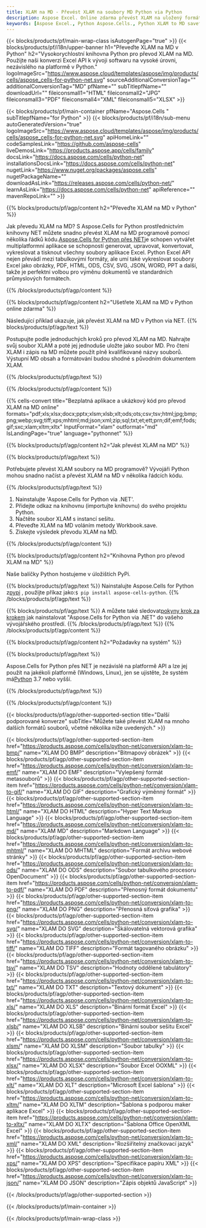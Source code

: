 ```yaml
---
title: XLAM na MD - Převést XLAM na soubory MD Python via Python
description: Aspose Excel. Online zdarma převést XLAM na uložený formát MD. Python XLAM do formátu MD. Uložte XLAM jako MD do Python.
keywords: [Aspose Excel., Python Aspose.Cells., Python XLAM to MD saveformat., Free Online XLAM to MD Converter]
---
```

{{< blocks/products/pf/main-wrap-class isAutogenPage="true" >}}
{{< blocks/products/pf/i18n/upper-banner h1="Převeďte XLAM na MD v Python" h2="Vysokorychlostní knihovna Python pro převod XLAM na MD. Použijte naši konverzi Excel API k vývoji softwaru na vysoké úrovni, nezávislého na platformě v Python." logoImageSrc="https://www.aspose.cloud/templates/aspose/img/products/cells/aspose_cells-for-python-net.svg" sourceAdditionalConversionTag="" additionalConversionTag="MD" pfName="" subTitlepfName="" downloadUrl="" fileiconsmall1="HTML" fileiconsmall2="JPG" fileiconsmall3="PDF" fileiconsmall4="XML" fileiconsmall5="XLSX" >}}

{{< blocks/products/pf/main-container pfName="Aspose.Cells " subTitlepfName="for Python" >}}
{{< blocks/products/pf/i18n/sub-menu autoGeneratedVersion="true" logoImageSrc="https://www.aspose.cloud/templates/aspose/img/products/cells/aspose_cells-for-python-net.svg" apiHomeLink="" codeSamplesLink="https://github.com/aspose-cells" liveDemosLink="https://products.aspose.app/cells/family" docsLink="https://docs.aspose.com/cells/python-net" installationsDocsLink="https://docs.aspose.com/cells/python-net" nugetLink="https://www.nuget.org/packages/aspose.cells" nugetPackageName="" downloadAsLink="https://releases.aspose.com/cells/python-net/" learnAsLink="https://docs.aspose.com/cells/python-net" apiReference="" mavenRepoLink="" >}}


{{% blocks/products/pf/agp/content h2="Převeďte XLAM na MD v Python" %}}

 Jak převedu XLAM na MD? S Aspose.Cells for Python prostřednictvím knihovny NET můžete snadno převést XLAM na MD programově pomocí několika řádků kódu.[Aspose.Cells for Python přes NET](https://pypi.org/project/aspose-cells-python/)je schopen vytvářet multiplatformní aplikace se schopností generovat, upravovat, konvertovat, vykreslovat a tisknout všechny soubory aplikace Excel. Python Excel API nejen převádí mezi tabulkovými formáty, ale umí také vykreslovat soubory Excel jako obrázky, PDF, HTML, ODS, CSV, SVG, JSON, WORD, PPT a další, takže je perfektní volbou pro výměnu dokumentů ve standardních průmyslových formátech.

{{% /blocks/products/pf/agp/content %}}


{{% blocks/products/pf/agp/content h2="Ušetřete XLAM na MD v Python online zdarma" %}}

Následující příklad ukazuje, jak převést XLAM na MD v Python via NET.
{{% blocks/products/pf/agp/text %}}

Postupujte podle jednoduchých kroků pro převod XLAM na MD. Nahrajte svůj soubor XLAM a poté jej jednoduše uložte jako soubor MD. Pro čtení XLAM i zápis na MD můžete použít plně kvalifikované názvy souborů. Výstupní MD obsah a formátování budou shodné s původním dokumentem XLAM.

{{% /blocks/products/pf/agp/text %}}

{{% /blocks/products/pf/agp/content %}}

{{% cells-convert title="Bezplatná aplikace a ukázkový kód pro převod XLAM na MD online" formats="pdf;xls;xlsx;docx;pptx;xlsm;xlsb;xlt;ods;ots;csv;tsv;html;jpg;bmp;png;webp;svg;tiff;xps;mhtml;md;json;xml;zip;sql;txt;et;ett;prn;dif;emf;fods;gif;sxc;xlam;xltm;xltx" InputFormat="xlam" outformat="md" IsLandingPage="true" language="pythonnet" %}}

{{% blocks/products/pf/agp/content h2="Jak převést XLAM na MD" %}}

{{% blocks/products/pf/agp/text %}}

Potřebujete převést XLAM soubory na MD programově? Vývojáři Python mohou snadno načíst a převést XLAM na MD v několika řádcích kódu.

{{% /blocks/products/pf/agp/text %}}

1.  Nainstalujte 'Aspose.Cells for Python via .NET'.
1.  Přidejte odkaz na knihovnu (importujte knihovnu) do svého projektu Python.
1.  Načtěte soubor XLAM s instancí sešitu.
1.  Převeďte XLAM na MD voláním metody Workbook.save.
1.  Získejte výsledek převodu XLAM na MD.

{{% /blocks/products/pf/agp/content %}}


{{% blocks/products/pf/agp/content h2="Knihovna Python pro převod XLAM na MD" %}}

Naše balíčky Python hostujeme v úložištích PyPi.

{{% blocks/products/pf/agp/text %}}
 Nainstalujte Aspose.Cells for Python z<a href="https://pypi.org/project/aspose-cells-python/">pypi</a> , použijte příkaz jako:<code>$ pip install aspose-cells-python</code>.
{{% /blocks/products/pf/agp/text %}}

{{% blocks/products/pf/agp/text %}}
 A můžete také sledovat[pokyny krok za krokem](https://docs.aspose.com/cells/python-net/getting-started/) jak nainstalovat "Aspose.Cells for Python via .NET" do vašeho vývojářského prostředí.
{{% /blocks/products/pf/agp/text %}}
{{% /blocks/products/pf/agp/content %}}

{{% blocks/products/pf/agp/content h2="Požadavky na systém" %}}

{{% blocks/products/pf/agp/text %}}

 Aspose.Cells for Python přes NET je nezávislé na platformě API a lze jej použít na jakékoli platformě (Windows, Linux), jen se ujistěte, že systém má[Python](https://www.python.org/downloads/) 3.7 nebo vyšší.
 
{{% /blocks/products/pf/agp/text %}}

{{% /blocks/products/pf/agp/content %}}



{{< blocks/products/pf/agp/other-supported-section title="Další podporované konverze" subTitle="Můžete také převést XLAM na mnoho dalších formátů souborů, včetně několika níže uvedených." >}}

{{< blocks/products/pf/agp/other-supported-section-item href="https://products.aspose.com/cells/python-net/conversion/xlam-to-bmp/" name="XLAM DO BMP" description="Bitmapový obrázek" >}}
{{< blocks/products/pf/agp/other-supported-section-item href="https://products.aspose.com/cells/python-net/conversion/xlam-to-emf/" name="XLAM DO EMF" description="Vylepšený formát metasouborů" >}}
{{< blocks/products/pf/agp/other-supported-section-item href="https://products.aspose.com/cells/python-net/conversion/xlam-to-gif/" name="XLAM DO GIF" description="Grafický výměnný formát" >}}
{{< blocks/products/pf/agp/other-supported-section-item href="https://products.aspose.com/cells/python-net/conversion/xlam-to-html/" name="XLAM DO HTML" description="Hyper Text Markup Language" >}}
{{< blocks/products/pf/agp/other-supported-section-item href="https://products.aspose.com/cells/python-net/conversion/xlam-to-md/" name="XLAM MD" description="Markdown Language" >}}
{{< blocks/products/pf/agp/other-supported-section-item href="https://products.aspose.com/cells/python-net/conversion/xlam-to-mhtml/" name="XLAM DO MHTML" description="Formát archivu webové stránky" >}}
{{< blocks/products/pf/agp/other-supported-section-item href="https://products.aspose.com/cells/python-net/conversion/xlam-to-ods/" name="XLAM DO ODS" description="Soubor tabulkového procesoru OpenDocument" >}}
{{< blocks/products/pf/agp/other-supported-section-item href="https://products.aspose.com/cells/python-net/conversion/xlam-to-pdf/" name="XLAM DO PDF" description="Přenosný formát dokumentu" >}}
{{< blocks/products/pf/agp/other-supported-section-item href="https://products.aspose.com/cells/python-net/conversion/xlam-to-png/" name="XLAM DO PNG" description="Přenosná síťová grafika" >}}
{{< blocks/products/pf/agp/other-supported-section-item href="https://products.aspose.com/cells/python-net/conversion/xlam-to-svg/" name="XLAM DO SVG" description="Škálovatelná vektorová grafika" >}}
{{< blocks/products/pf/agp/other-supported-section-item href="https://products.aspose.com/cells/python-net/conversion/xlam-to-tiff/" name="XLAM DO TIFF" description="Formát tagovaného obrázku" >}}
{{< blocks/products/pf/agp/other-supported-section-item href="https://products.aspose.com/cells/python-net/conversion/xlam-to-tsv/" name="XLAM DO TSV" description="Hodnoty oddělené tabulátory" >}}
{{< blocks/products/pf/agp/other-supported-section-item href="https://products.aspose.com/cells/python-net/conversion/xlam-to-txt/" name="XLAM DO TXT" description="Textový dokument" >}}
{{< blocks/products/pf/agp/other-supported-section-item href="https://products.aspose.com/cells/python-net/conversion/xlam-to-xls/" name="XLAM DO XLS" description="Binární formát Excel" >}}
{{< blocks/products/pf/agp/other-supported-section-item href="https://products.aspose.com/cells/python-net/conversion/xlam-to-xlsb/" name="XLAM DO XLSB" description="Binární soubor sešitu Excel" >}}
{{< blocks/products/pf/agp/other-supported-section-item href="https://products.aspose.com/cells/python-net/conversion/xlam-to-xlsm/" name="XLAM DO XLSM" description="Soubor tabulky" >}}
{{< blocks/products/pf/agp/other-supported-section-item href="https://products.aspose.com/cells/python-net/conversion/xlam-to-xlsx/" name="XLAM DO XLSX" description="Soubor Excel OOXML" >}}
{{< blocks/products/pf/agp/other-supported-section-item href="https://products.aspose.com/cells/python-net/conversion/xlam-to-xlt/" name="XLAM DO XLT" description="Microsoft Excel šablona" >}}
{{< blocks/products/pf/agp/other-supported-section-item href="https://products.aspose.com/cells/python-net/conversion/xlam-to-xltm/" name="XLAM DO XLTM" description="Šablona s podporou maker aplikace Excel" >}}
{{< blocks/products/pf/agp/other-supported-section-item href="https://products.aspose.com/cells/python-net/conversion/xlam-to-xltx/" name="XLAM DO XLTX" description="Šablona Office OpenXML Excel" >}}
{{< blocks/products/pf/agp/other-supported-section-item href="https://products.aspose.com/cells/python-net/conversion/xlam-to-xml/" name="XLAM DO XML" description="Rozšiřitelný značkovací jazyk" >}}
{{< blocks/products/pf/agp/other-supported-section-item href="https://products.aspose.com/cells/python-net/conversion/xlam-to-xps/" name="XLAM DO XPS" description="Specifikace papíru XML" >}}
{{< blocks/products/pf/agp/other-supported-section-item href="https://products.aspose.com/cells/python-net/conversion/xlam-to-json/" name="XLAM DO JSON" description="Zápis objektů JavaScript" >}}

{{< /blocks/products/pf/agp/other-supported-section >}}

{{< /blocks/products/pf/main-container >}}
    
{{< /blocks/products/pf/main-wrap-class >}}
